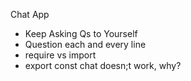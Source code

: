 Chat App
- Keep Asking Qs to Yourself
- Question each and every line
- require vs import
- export const chat doesn;t work, why?